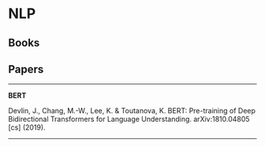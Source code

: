 # NLP

## Books

## Papers

---

**BERT**

Devlin, J., Chang, M.-W., Lee, K. & Toutanova, K. BERT: Pre-training of Deep Bidirectional Transformers for Language Understanding. arXiv:1810.04805 [cs] (2019).

---
